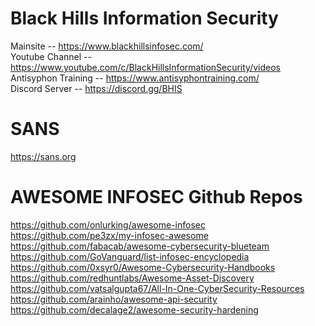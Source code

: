 # **Black Hills Information Security**  
Mainsite -- https://www.blackhillsinfosec.com/    
Youtube Channel -- https://www.youtube.com/c/BlackHillsInformationSecurity/videos    
Antisyphon Training -- https://www.antisyphontraining.com/    
Discord Server -- https://discord.gg/BHIS    
  
# **SANS**  
  https://sans.org

# **AWESOME INFOSEC Github Repos**
  https://github.com/onlurking/awesome-infosec                      
  https://github.com/pe3zx/my-infosec-awesome                
  https://github.com/fabacab/awesome-cybersecurity-blueteam              
  https://github.com/GoVanguard/list-infosec-encyclopedia              
  https://github.com/0xsyr0/Awesome-Cybersecurity-Handbooks              
  https://github.com/redhuntlabs/Awesome-Asset-Discovery              
  https://github.com/vatsalgupta67/All-In-One-CyberSecurity-Resources              
  https://github.com/arainho/awesome-api-security                          
  https://github.com/decalage2/awesome-security-hardening                        
  

